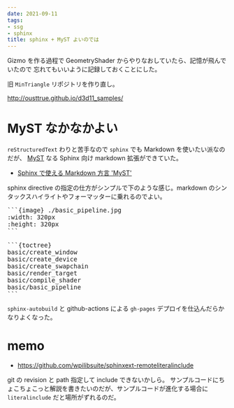 ```yaml
---
date: 2021-09-11
tags:
- ssg
- sphinx
title: sphinx + MyST よいのでは
---
```


Gizmo を作る過程で GeometryShader からやりなおしていたら、記憶が飛んでいたので
忘れてもいいように記録しておくことにした。

旧 `MinTriangle` リポジトリを作り直し。

http://ousttrue.github.io/d3d11_samples/

# MyST なかなかよい

`reStructuredText` わりと苦手なので `sphinx` でも Markdown を使いたい派なのだが、
[MyST](https://myst-parser.readthedocs.io/en/latest/index.html) なる Sphinx 向け markdown 拡張ができていた。

* [Sphinx で使える Markdown 方言 'MyST'](https://qiita.com/Tachy_Pochy/items/53866eea43d0ad93ea1d)

sphinx directive の指定の仕方がシンプルで下のような感じ。markdown のシンタックスハイライトやフォーマッターに乗れるのでよい。

<pre>
```{image} ./basic_pipeline.jpg
:width: 320px
:height: 320px
```

```{toctree}
basic/create_window
basic/create_device
basic/create_swapchain
basic/render_target
basic/compile_shader
basic/basic_pipeline
```
</pre>

`sphinx-autobuild` と github-actions による `gh-pages` デプロイを仕込んだらかなりよくなった。

# memo

* https://github.com/wpilibsuite/sphinxext-remoteliteralinclude

git の revision と path 指定して include できないかしら。
サンプルコードにちょこちょこっと解説を書きたいのだが、サンプルコードが進化する場合に `literalinclude` だと場所がずれるのだ。
